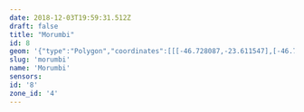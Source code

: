 ```yaml
---
date: 2018-12-03T19:59:31.512Z
draft: false
title: "Morumbi"
id: 8
geom: '{"type":"Polygon","coordinates":[[[-46.728087,-23.611547],[-46.72163,-23.612126],[-46.720814,-23.612018],[-46.719779,-23.611445],[-46.719087,-23.611382],[-46.718264,-23.611503],[-46.717754,-23.611699],[-46.717425,-23.611905],[-46.716514,-23.612813],[-46.715193,-23.61391],[-46.714838,-23.614032],[-46.71431,-23.613893],[-46.714111,-23.613946],[-46.713938,-23.614479],[-46.713438,-23.615403],[-46.712615,-23.616514],[-46.712358,-23.616738],[-46.706987,-23.617404],[-46.703655,-23.617682],[-46.702329,-23.617937],[-46.702072,-23.618089],[-46.701947,-23.6183],[-46.702039,-23.619086],[-46.701965,-23.619444],[-46.701687,-23.6198],[-46.701351,-23.619988],[-46.700885,-23.61887],[-46.699431,-23.612169],[-46.699167,-23.611452],[-46.698714,-23.608866],[-46.698258,-23.607004],[-46.691878,-23.588756],[-46.691621,-23.587937],[-46.691527,-23.587005],[-46.691537,-23.586537],[-46.691888,-23.584973],[-46.696683,-23.576465],[-46.697155,-23.575859],[-46.698048,-23.574968],[-46.700897,-23.572329],[-46.701839,-23.572434],[-46.703016,-23.57247],[-46.703896,-23.572611],[-46.705696,-23.573447],[-46.705987,-23.573631],[-46.706256,-23.573946],[-46.706998,-23.575395],[-46.708065,-23.577736],[-46.708295,-23.578061],[-46.709035,-23.578647],[-46.710076,-23.57926],[-46.710127,-23.579558],[-46.710289,-23.579743],[-46.710734,-23.579881],[-46.711712,-23.581443],[-46.712169,-23.581924],[-46.712796,-23.582389],[-46.714959,-23.583368],[-46.716969,-23.58414],[-46.717416,-23.584467],[-46.717894,-23.584718],[-46.718421,-23.584877],[-46.719371,-23.584985],[-46.7205,-23.58526],[-46.724445,-23.58677],[-46.722147,-23.590378],[-46.721384,-23.593457],[-46.720777,-23.594179],[-46.720621,-23.594506],[-46.720182,-23.597565],[-46.720358,-23.598374],[-46.720562,-23.598632],[-46.724733,-23.601921],[-46.725038,-23.602197],[-46.725202,-23.602446],[-46.725361,-23.603071],[-46.725191,-23.604527],[-46.725532,-23.607481],[-46.725827,-23.608147],[-46.728087,-23.611547]]]}'
slug: 'morumbi'
name: 'Morumbi'
sensors:
id: '8'
zone_id: '4'
---
```

		